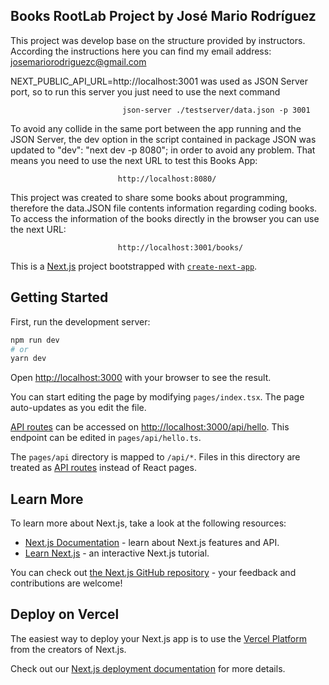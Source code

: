 ## Books RootLab Project by José Mario Rodríguez 

This project was develop base on the structure provided by instructors. According the instructions here you can find
my email address:
                            josemariorodriguezc@gmail.com

NEXT_PUBLIC_API_URL=http://localhost:3001 was used as JSON Server port, so to run this server you 
just need to use the next command 

                             json-server ./testserver/data.json -p 3001

To avoid any collide in the same port between the app running and the JSON Server, the dev option 
in the script contained in package JSON was updated to "dev": "next dev -p 8080"; in order to avoid any problem.
That means you need to use the next URL to test this Books App:

                            http://localhost:8080/

This project was created to share some books about programming, therefore the data.JSON file contents information 
regarding coding books. To access the information of the books directly in the browser you can use the next URL:

                            http://localhost:3001/books/



This is a [Next.js](https://nextjs.org/) project bootstrapped with [`create-next-app`](https://github.com/vercel/next.js/tree/canary/packages/create-next-app).

## Getting Started

First, run the development server:

```bash
npm run dev
# or
yarn dev
```

Open [http://localhost:3000](http://localhost:3000) with your browser to see the result.

You can start editing the page by modifying `pages/index.tsx`. The page auto-updates as you edit the file.

[API routes](https://nextjs.org/docs/api-routes/introduction) can be accessed on [http://localhost:3000/api/hello](http://localhost:3000/api/hello). This endpoint can be edited in `pages/api/hello.ts`.

The `pages/api` directory is mapped to `/api/*`. Files in this directory are treated as [API routes](https://nextjs.org/docs/api-routes/introduction) instead of React pages.

## Learn More

To learn more about Next.js, take a look at the following resources:

- [Next.js Documentation](https://nextjs.org/docs) - learn about Next.js features and API.
- [Learn Next.js](https://nextjs.org/learn) - an interactive Next.js tutorial.

You can check out [the Next.js GitHub repository](https://github.com/vercel/next.js/) - your feedback and contributions are welcome!

## Deploy on Vercel

The easiest way to deploy your Next.js app is to use the [Vercel Platform](https://vercel.com/new?utm_medium=default-template&filter=next.js&utm_source=create-next-app&utm_campaign=create-next-app-readme) from the creators of Next.js.

Check out our [Next.js deployment documentation](https://nextjs.org/docs/deployment) for more details.
